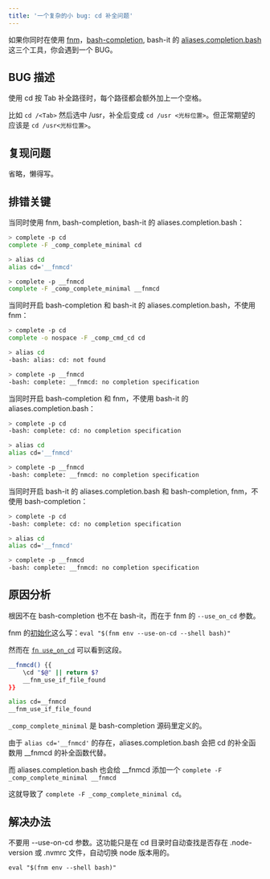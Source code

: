 ```yaml
---
title: '一个复杂的小 bug: cd 补全问题'
---
```



如果你同时在使用 [fnm](https://github.com/Schniz/fnm)，[bash-completion](https://github.com/scop/bash-completion), bash-it 的 [aliases.completion.bash](https://github.com/Bash-it/bash-it/blob/master/completion/available/aliases.completion.bash) 这三个工具，你会遇到一个 BUG。

## BUG 描述

使用 cd 按 Tab 补全路径时，每个路径都会额外加上一个空格。

比如 `cd /<Tab>` 然后选中 /usr，补全后变成 `cd /usr <光标位置>`。但正常期望的应该是 `cd /usr<光标位置>`。

## 复现问题

省略，懒得写。

## 排错关键

当同时使用 fnm, bash-completion, bash-it 的 aliases.completion.bash：

```sh
> complete -p cd
complete -F _comp_complete_minimal cd

> alias cd
alias cd='__fnmcd'

> complete -p __fnmcd
complete -F _comp_complete_minimal __fnmcd
```

当同时开启 bash-completion 和 bash-it 的 aliases.completion.bash，不使用 fnm：

```sh
> complete -p cd
complete -o nospace -F _comp_cmd_cd cd

> alias cd
-bash: alias: cd: not found

> complete -p __fnmcd
-bash: complete: __fnmcd: no completion specification
```

当同时开启 bash-completion 和 fnm，不使用 bash-it 的 aliases.completion.bash：

```sh
> complete -p cd
-bash: complete: cd: no completion specification

> alias cd
alias cd='__fnmcd'

> complete -p __fnmcd
-bash: complete: __fnmcd: no completion specification
```

当同时开启 bash-it 的 aliases.completion.bash 和 bash-completion, fnm，不使用 bash-completion：

```sh
> complete -p cd
-bash: complete: cd: no completion specification

> alias cd
alias cd='__fnmcd'

> complete -p __fnmcd
-bash: complete: __fnmcd: no completion specification
```

## 原因分析

根因不在 bash-completion 也不在 bash-it，而在于 fnm 的 `--use_on_cd` 参数。

fnm 的[初始化](https://github.com/Schniz/fnm#bash)这么写：`eval "$(fnm env --use-on-cd --shell bash)"`

然而在 [`fn use_on_cd`](https://github.com/Schniz/fnm/blob/1a58394b53c918fa130e22116056f7b4f8e4997c/src/shell/bash.rs) 可以看到这段。

```sh
__fnmcd() {{
    \cd "$@" || return $?
    __fnm_use_if_file_found
}}

alias cd=__fnmcd
__fnm_use_if_file_found
```

`_comp_complete_minimal` 是 bash-completion 源码里定义的。

由于 `alias cd='__fnmcd'` 的存在，aliases.completion.bash 会把 cd 的补全函数用 __fnmcd 的补全函数代替。

而 aliases.completion.bash 也会给 __fnmcd 添加一个 `complete -F _comp_complete_minimal __fnmcd`

这就导致了 `complete -F _comp_complete_minimal cd`。

## 解决办法

不要用 --use-on-cd 参数。这功能只是在 cd 目录时自动查找是否存在 .node-version 或 .nvmrc 文件，自动切换 node 版本用的。

`eval "$(fnm env --shell bash)"`
